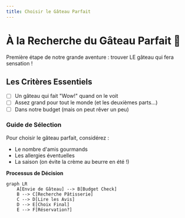 ```yaml
---
title: Choisir le Gâteau Parfait
---
```


# À la Recherche du Gâteau Parfait 🎂

Première étape de notre grande aventure : trouver LE gâteau qui fera sensation !

## Les Critères Essentiels
- [ ] Un gâteau qui fait "Wow!" quand on le voit
- [ ] Assez grand pour tout le monde (et les deuxièmes parts...)
- [ ] Dans notre budget (mais on peut rêver un peu)

### Guide de Sélection
Pour choisir le gâteau parfait, considérez :
- Le nombre d'amis gourmands
- Les allergies éventuelles
- La saison (on évite la crème au beurre en été !)

**Processus de Décision**
```mermaid
graph LR
    A[Envie de Gâteau] --> B[Budget Check]
    B --> C[Recherche Pâtisserie]
    C --> D[Lire les Avis]
    D --> E[Choix Final]
    E --> F[Réservation?]
```
